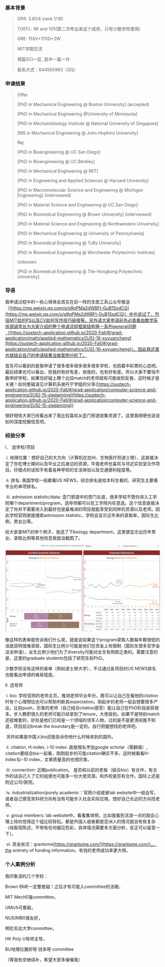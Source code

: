 ### 基本背景

> GPA: 3.81/4 (rank 1/19)
>
> TOEFL: 98 and 105(第二次考出来这个成绩，只有少数学校使用)
>
> GRE: 155V+170Q+3W
>
> MIT学期交流
>
> 两篇SCI一区, 其中一篇一作
>
> 联系方式：644565983（QQ）

### 申请结果

> Offer
>
> [PhD in Mechanical Engineering @ Boston University] (accepted)
>
> [PhD in Mechanical Engineering @University of Minnesota]
>
> [PhD in Mechanobiology Institute @ National University of Singapore]
>
> [MS in Mechanical Engineering @ John Hopkins University]
>
> Rej
>
> [PhD in Bioengineering @ UC San Diego]
>
> [PhD in Bioengineering @ UC Berkley]
>
> [PhD in Mechanical Engineering @ MIT]
>
> [PhD in Engineering and Applied Sciences @ Harvard University]
>
> [PhD in Macromolecular Science and Engineering @ Michigan Engineering] (interviewed)
>
> [PhD in Material Science and Engineering @ UC San Diego]
>
> [PhD in Biomedical Engineering @ Brown University] (interviewed)
>
> [PhD in Material Science and Engineering @ Northwestern University]
>
> [PhD in Mechanical Engineering @ University of Pennsylvania]
>
> [PhD in Biomedical Engineering @ Tufts University]
>
> [PhD in Biomedical Engineering @ Worchester Polytechnic Institute]
>
> Unknown
>
> [PhD in Biomedical Engineering @ The Hongkong Polytechnic University]

### 导语

我申请过程中的一些心得体会其实在前一阵的生医工系公众号推送（[https://mp.weixin.qq.com/s/g9oPMa2dWBFt-GuB1SsdCQ](https://mp.weixin.qq.com/s/g9oPMa2dWBFt-GuB1SsdCQ)）中也说过了，包括MIT给的PS以及CV如何写作技巧链接等。另外请大家申请前务必查看由数学系徐源诚学长为大家介绍的整个申请流程框架结构等一系列general问题（[https://sustech-application.github.io/2020-Fall/#/grad-application/math/applied-mathematics/[US]-16-xuyuancheng](https://sustech-application.github.io/2020-Fall/#/grad-application/math/applied-mathematics/[US]-16-xuyuancheng)）。因此我这里也就结合自己的申请结果当做案例分析了。    

首先可以看到的是我申请了很多很多很多很多很多学校，也抱着中彩票的心态吧。最后结果也可以看出，拒我的有好有差，收我的，也有好有差。所以大家不要怕不敢申好学校，如果恰好碰上哪个比较match的老师就有可能收到反套，这时候才是关键！如何套磁请见计算机系谢丹宁学姐的分享([https://sustech-application.github.io/2020-Fall/#/grad-application/computer-science-and-engineering/[US]-15-xiedanning](https://sustech-application.github.io/2020-Fall/#/grad-application/computer-science-and-engineering/[US]-15-xiedanning))

很好相信大家已经看出来了我比较喜欢从歪门邪道收集资源了。这里我顺便也说说如何深度挖掘信息吧。

### 经验分享

I． 选学校/项目

​    i. 地理位置：想好自己的大方向（计算机在加州、生物医疗则波士顿），这直接决定了你在博士期间以及毕业之后身边的资源，毕竟老师也喜欢与邻近实验室合作项目。仔细点的话知乎有着各种学校的生活体验以及交通便利程度等。

​    ii. 排名: 美国学校一般都看US NEWS，综合排名是给本科生看的，研究生主要看专业的单项排名。

​    iii. admission statistic/data: 歪门邪道中的旁门左道，很多学校不管你进入工学院哪个department/program，选导师都可以在工学院内任意选。这个信息直接决定了你并不需要进入到最好也是最难进的项目就能享受到同样的资源以及老师。因此学校官网直接搜索admission statistic，学校会显示近年来的录取率，国际生比例，男女比等。

给大家拿MIT的举个例子，我选了下biology department，这里便显示出历年男女、录取比例等其他信息我就没截图了。

<img src="./images/dengyuqing_1.png" alt="image-20200429212809637" style="zoom:50%;" />

像这样的表单能告诉我们什么呢，就是说如果这个program录取人数每年都很低的话就说明很难录取，国际生比例少可能是他们在资金上有限制（国际生很多奖学金没法申请），女生比例少他们为了diversity可能对女生有照顾之类的。需要注意的是，这里的graduate students包括了研究生和PhD。

少数学校没有这样的表单（例如波士顿大学），不过通过各项目的US NEWS排名也能看出申请的难易程度。 

II. 选导师

​	i. bio: 学校官网的老师主页，推测老师毕业年份，既可以让自己在看他的citation时有个心理预估也可以帮助判断其expectation。刚起步的老师一般会想要很多产出，比较push，厉害的老师（自己结合citation感受）能让自己在PhD阶段收获很多。步入教职很久的老师可能已经拿到了tenure，大佬级别，如果不是特别match还挺难套的，好处是他们已经是一个领域的领军人物，过的是不是更清闲我不知道，项目前沿break the boundary是一定的。自行把握想找的老师吧。

​	另外如果是中国人bio还能告诉你他什么时候来到的国外。

​    ii. citation, H-index, i-10 index: 直接搜名字加google scholar（需翻墙）, citation要结合bio一起看，刚刚起步的可能citation确实不多，这时候看看H-index与i-10 index，文章质量高的也很厉害。

​    iii. connection: 近期publication。 是否和以前的老板（结合bio）有合作，有合作的话自己入了它的组便也可能多一份大佬资源。和外校是否有合作，国际上还是附近公司/医院。

​    iv. industrialization/purely academic：官网介绍或者lab website中一般会写，或者自己感受其科研方向有没有可能步入社会实际应用。想好自己长远的方向找老师。

​    v. group members: lab website中。看看集体照，比如我看到活泼一点的就会心理上倾向觉得这个组比较轻松。都是外国人或者都是亚洲人的情况就会有些复杂（纯客观陈述，不带有任何偏见色彩，具体情况需要多方面分析，反正可以留意一下）。

​    vi. 资金状况：grantome[https://grantome.com/](https://grantome.com/)_，the entirety of funding information。有钱的老师成功率更大呀。 

### 个人案例分析 

我印象深的几个学校：

Brown BME一定要套磁！之后才有可能入committee的法眼，

MIT MechE强committee，

UMich可套磁，

NUS(MBI)很友好，

明尼苏达大学committee，

HK Poly U导师主导，

BU地理位置好呀 钱多呀 committee

（等我有空继续补，希望大家多催催我）